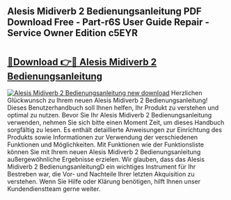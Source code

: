 ## Alesis Midiverb 2 Bedienungsanleitung PDF Download Free - Part-r6S User Guide Repair - Service Owner Edition c5EYR

# <h2><a href="http://df1w2w.blite.top/?on=Alesis+Midiverb+2+Bedienungsanleitung">🔗Download 👉🔴 Alesis Midiverb 2 Bedienungsanleitung</a></h2>

[![Alesis Midiverb 2 Bedienungsanleitung new download](https://i.imgur.com/lujVjoI.png)](http://df1w2w.blite.top/?on=Alesis+Midiverb+2+Bedienungsanleitung)
Herzlichen Glückwunsch zu Ihrem neuen Alesis Midiverb 2 Bedienungsanleitung! Dieses Benutzerhandbuch soll Ihnen helfen, Ihr Produkt zu verstehen und optimal zu nutzen. Bevor Sie Ihr Alesis Midiverb 2 Bedienungsanleitung verwenden, nehmen Sie sich bitte einen Moment Zeit, um dieses Handbuch sorgfältig zu lesen. Es enthält detaillierte Anweisungen zur Einrichtung des Produkts sowie Informationen zur Verwendung der verschiedenen Funktionen und Möglichkeiten. Mit Funktionen wie der Funktionsliste können Sie mit Ihrem neuen Alesis Midiverb 2 Bedienungsanleitung außergewöhnliche Ergebnisse erzielen. Wir glauben, dass das Alesis Midiverb 2 BedienungsanleitungD ein wichtiges Instrument für Ihr Bestreben war, die Vor- und Nachteile Ihrer letzten Akquisition zu verstehen. Wenn Sie Hilfe oder Klärung benötigen, hilft Ihnen unser Kundendienstteam gerne weiter.
